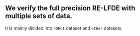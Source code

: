 ## We verify the full precision RE-LFDE with multiple sets of data.
It is mainly divided into ``4DHCI`` dataset and ``other`` datasets.
